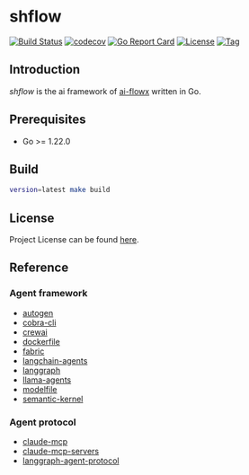# shflow

[![Build Status](https://github.com/ai-flowx/shflow/workflows/ci/badge.svg?branch=main&event=push)](https://github.com/ai-flowx/shflow/actions?query=workflow%3Aci)
[![codecov](https://codecov.io/gh/ai-flowx/shflow/branch/main/graph/badge.svg?token=El8oiyaIsD)](https://codecov.io/gh/ai-flowx/shflow)
[![Go Report Card](https://goreportcard.com/badge/github.com/ai-flowx/shflow)](https://goreportcard.com/report/github.com/ai-flowx/shflow)
[![License](https://img.shields.io/github/license/ai-flowx/shflow.svg)](https://github.com/ai-flowx/shflow/blob/main/LICENSE)
[![Tag](https://img.shields.io/github/tag/ai-flowx/shflow.svg)](https://github.com/ai-flowx/shflow/tags)



## Introduction

*shflow* is the ai framework of [ai-flowx](https://github.com/ai-flowx) written in Go.



## Prerequisites

- Go >= 1.22.0



## Build

```bash
version=latest make build
```



## License

Project License can be found [here](LICENSE).



## Reference

### Agent framework

- [autogen](https://github.com/microsoft/autogen)
- [cobra-cli](https://github.com/spf13/cobra-cli)
- [crewai](https://github.com/crewAIInc/crewAI)
- [dockerfile](https://docs.docker.com/reference/dockerfile/)
- [fabric](https://github.com/danielmiessler/fabric)
- [langchain-agents](https://www.langchain.com/agents)
- [langgraph](https://langchain-ai.github.io/langgraph/)
- [llama-agents](https://github.com/run-llama/llama-agents)
- [modelfile](https://github.com/ollama/ollama/blob/main/docs/modelfile.md)
- [semantic-kernel](https://github.com/microsoft/semantic-kernel)

### Agent protocol

- [claude-mcp](https://ai-claude.net/mcp/)
- [claude-mcp-servers](https://github.com/modelcontextprotocol/servers)
- [langgraph-agent-protocol](https://github.com/langchain-ai/agent-protocol)
